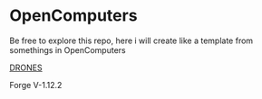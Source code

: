 # OpenComputers

Be free to explore this repo, here i will create like a template from somethings in OpenComputers

[DRONES](Drones)

Forge V-1.12.2
